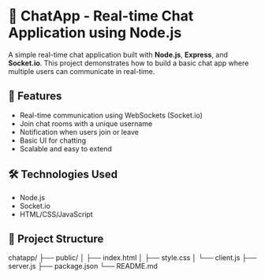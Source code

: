# 💬 ChatApp - Real-time Chat Application using Node.js

A simple real-time chat application built with **Node.js**, **Express**, and **Socket.io**. This project demonstrates how to build a basic chat app where multiple users can communicate in real-time.

## 🚀 Features

- Real-time communication using WebSockets (Socket.io)
- Join chat rooms with a unique username
- Notification when users join or leave
- Basic UI for chatting
- Scalable and easy to extend

## 🛠️ Technologies Used

- Node.js
- Socket.io
- HTML/CSS/JavaScript

## 📂 Project Structure

chatapp/
├── public/
│ ├── index.html
│ ├── style.css
│ └── client.js
├── server.js
├── package.json
└── README.md

